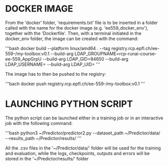 # DOCKER IMAGE
From the 'docker' folder, 'requirements.txt' file is to be inserted in a folder called with the name for the docker image (e.g. 'ee559_docker_env'), together with the 'Dockerfile'. Then, with a terminal initiated in the docker_env folder, the image can be created with the command:

'''bash
    docker build --platform linux/amd64 . --tag registry.rcp.epfl.ch/ee-559-<username>/my-toolbox:v0.1 --build-arg LDAP_GROUPNAME=rcp-runai-course-ee-559_AppGrpU --build-arg LDAP_GID=84650 --build-arg LDAP_USERNAME=<username> --build-arg LDAP_UID=<uid>
'''

The image has to then be pushed to the registry:

'''bach
    docker push registry.rcp.epfl.ch/ee-559-<username>/my-toolbox:v0.1
'''


# LAUNCHING PYTHON SCRIPT
The python script can be launched either in a training job or in an interactive job with the following command:

'''bash
    python3 ~/Predictor/predictor2.py --dataset_path ~/Predictor/data/ --results_path ~/Predictor/results/
'''

All the .csv files in the '~/Predictor/data/' folder will be used for the training and evaluation, while the logs, checkpoints, outputs and errors will be stored in the '~/Predictor/results/' folder